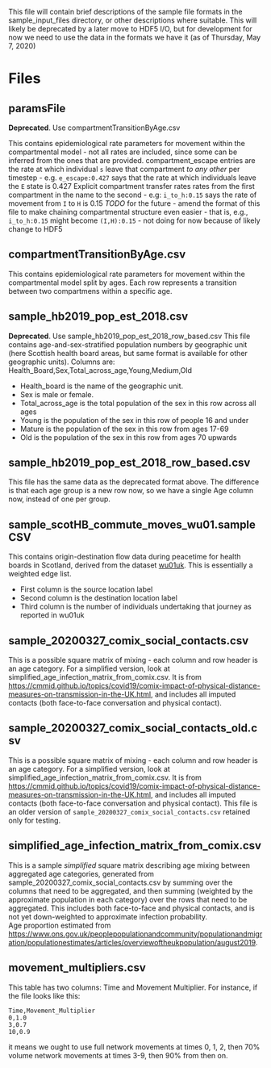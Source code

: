 This file will contain brief descriptions of the sample file formats in the sample_input_files directory, or other descriptions where suitable.  This will likely be deprecated by a later move to HDF5 I/O, but for development for now we need to use the data in the formats we have it (as of Thursday, May 7, 2020)

# Files

## paramsFile
**Deprecated**. Use compartmentTransitionByAge.csv

This contains epidemiological rate parameters for movement within the compartmental model - not all rates are included, since some can be inferred from the ones that are provided.
compartment_escape entries are the rate at which individual `s` leave that compartment *to any other* per timestep - e.g. `e_escape:0.427` says that the rate at which individuals leave the `E` state is 0.427
Explicit compartment transfer rates rates from the first compartment in the name to the second - e.g: `i_to_h:0.15` says the rate of movement from `I` to `H` is 0.15
*TODO* for the future - amend the format of this file to make chaining compartmental structure even easier - that is, e.g., `i_to_h:0.15` might become `(I,H):0.15` - not doing for now because of likely change to HDF5

## compartmentTransitionByAge.csv
This contains epidemiological rate parameters for movement within the compartmental model split by ages. Each row represents a transition between two compartmens within a specific age.

## sample_hb2019_pop_est_2018.csv
**Deprecated**. Use sample_hb2019_pop_est_2018_row_based.csv
This file contains age-and-sex-stratified population numbers by geographic unit (here Scottish health board areas, but same format is available for other geographic units).  Columns are:
Health_Board,Sex,Total_across_age,Young,Medium,Old

* Health_board is the name of the geographic unit.
* Sex is male or female.
* Total_across_age is the total population of the sex in this row across all ages
* Young is the population of the sex in this row of people 16 and under
* Mature is the population of the sex in this row from ages 17-69
* Old is the population of the sex in this row from ages 70 upwards

## sample_hb2019_pop_est_2018_row_based.csv
This file has the same data as the deprecated format above. The difference is that each age group is a new row now, so we have a single Age column now, instead of one per group.

## sample_scotHB_commute_moves_wu01.sampleCSV
This contains origin-destination flow data during peacetime for health boards in Scotland, derived from the dataset [wu01uk](https://www.nomisweb.co.uk/census/2011/wu01uk).
This is essentially a weighted edge list.
* First column is the source location label
* Second column is the destination location label
* Third column is the number of individuals undertaking that journey as reported in wu01uk

## sample_20200327_comix_social_contacts.csv
This is a possible square matrix of mixing - each column and row header is an age category. For a simplified version, look at simplified_age_infection_matrix_from_comix.csv.  It is from https://cmmid.github.io/topics/covid19/comix-impact-of-physical-distance-measures-on-transmission-in-the-UK.html, and includes all imputed contacts (both face-to-face conversation and physical contact).

## sample_20200327_comix_social_contacts_old.csv
This is a possible square matrix of mixing - each column and row header is an age category. For a simplified version, look at simplified_age_infection_matrix_from_comix.csv.  It is from https://cmmid.github.io/topics/covid19/comix-impact-of-physical-distance-measures-on-transmission-in-the-UK.html, and includes all imputed contacts (both face-to-face conversation and physical contact). This file is an older version of `sample_20200327_comix_social_contacts.csv` retained only for testing.

## simplified_age_infection_matrix_from_comix.csv
This is a sample *simplified* square matrix describing age mixing between aggregated age categories, generated from sample_20200327_comix_social_contacts.csv by summing over the columns that need to be aggregated, and then summing (weighted by the approximate population in each category) over the rows that need to be aggregated.  This includes both face-to-face and physical contacts, and is not yet down-weighted to approximate infection probability.  
Age proportion estimated from https://www.ons.gov.uk/peoplepopulationandcommunity/populationandmigration/populationestimates/articles/overviewoftheukpopulation/august2019.


## movement_multipliers.csv

This table has two columns: Time and Movement Multiplier. For instance, if the file looks like this:

```
Time,Movement_Multiplier
0,1.0
3,0.7
10,0.9
```

it means we ought to use full network movements at times 0, 1, 2, then 70% volume network movements at times 3-9, then 90% from then on.
